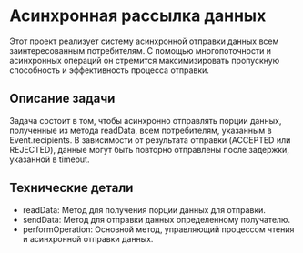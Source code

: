 # Асинхронная рассылка данных

Этот проект реализует систему асинхронной отправки данных всем заинтересованным потребителям. С помощью многопоточности и асинхронных операций он стремится максимизировать пропускную способность и эффективность процесса отправки.

## Описание задачи

Задача состоит в том, чтобы асинхронно отправлять порции данных, полученные из метода readData, всем потребителям, указанным в Event.recipients. В зависимости от результата отправки (ACCEPTED или REJECTED), данные могут быть повторно отправлены после задержки, указанной в timeout.

## Технические детали

- readData: Метод для получения порции данных для отправки.
- sendData: Метод для отправки данных определенному получателю.
- performOperation: Основной метод, управляющий процессом чтения и асинхронной отправки данных.